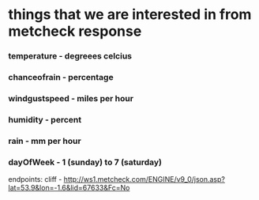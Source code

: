 # things that we are interested in from metcheck response

### temperature - degreees celcius
### chanceofrain - percentage
### windgustspeed - miles per hour
### humidity - percent
### rain - mm per hour
### dayOfWeek - 1 (sunday) to 7 (saturday)


endpoints:
cliff - http://ws1.metcheck.com/ENGINE/v9_0/json.asp?lat=53.9&lon=-1.6&lid=67633&Fc=No
